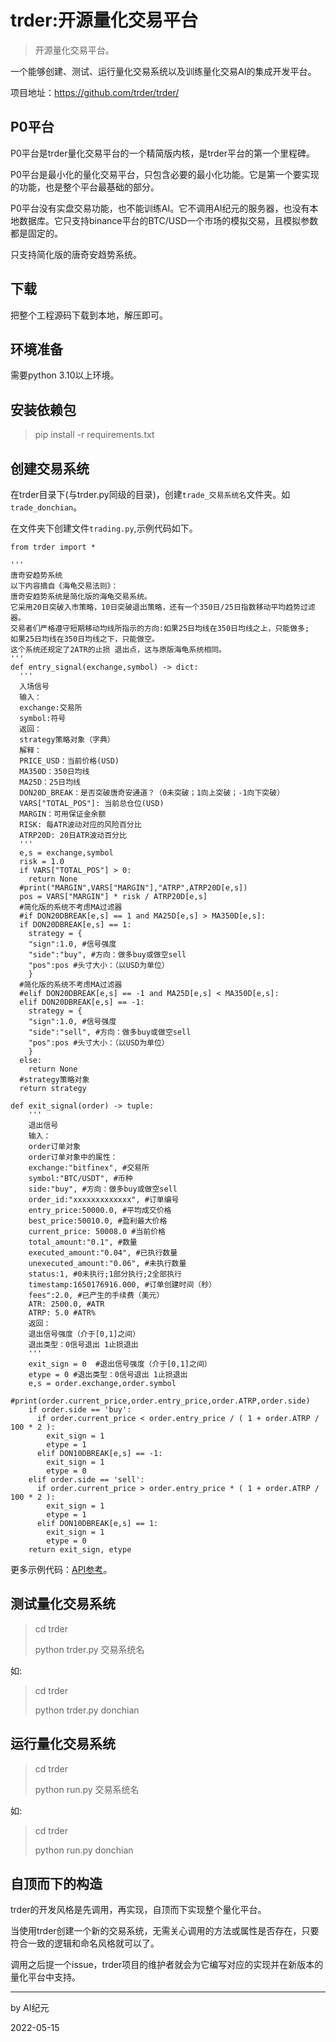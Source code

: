 # trder:开源量化交易平台

> 开源量化交易平台。

一个能够创建、测试、运行量化交易系统以及训练量化交易AI的集成开发平台。

项目地址：https://github.com/trder/trder/

## P0平台

P0平台是trder量化交易平台的一个精简版内核，是trder平台的第一个里程碑。

P0平台是最小化的量化交易平台，只包含必要的最小化功能。它是第一个要实现的功能，也是整个平台最基础的部分。

P0平台没有实盘交易功能，也不能训练AI。它不调用AI纪元的服务器，也没有本地数据库。它只支持binance平台的BTC/USD一个市场的模拟交易，且模拟参数都是固定的。

只支持简化版的唐奇安趋势系统。

## 下载

把整个工程源码下载到本地，解压即可。

## 环境准备

需要python 3.10以上环境。

## 安装依赖包

> pip install -r requirements.txt

## 创建交易系统

在trder目录下(与trder.py同级的目录)，创建`trade_交易系统名`文件夹。如`trade_donchian`。

在文件夹下创建文件`trading.py`,示例代码如下。

``` Python3
from trder import *

'''
唐奇安趋势系统
以下内容摘自《海龟交易法则》：
唐奇安趋势系统是简化版的海龟交易系统。
它采用20日突破入市策略，10日突破退出策略，还有一个350日/25日指数移动平均趋势过滤器。
交易者们严格遵守短期移动均线所指示的方向:如果25日均线在350日均线之上，只能做多;
如果25日均线在350日均线之下，只能做空。
这个系统还规定了2ATR的止损 退出点，这与原版海龟系统相同。
'''
def entry_signal(exchange,symbol) -> dict:
  '''
  入场信号
  输入：
  exchange:交易所
  symbol:符号
  返回：
  strategy策略对象（字典）
  解释：
  PRICE_USD：当前价格(USD)
  MA350D：350日均线
  MA25D：25日均线
  DON20D_BREAK：是否突破唐奇安通道？（0未突破；1向上突破；-1向下突破）
  VARS["TOTAL_POS"]: 当前总仓位(USD)
  MARGIN：可用保证金余额
  RISK: 每ATR波动对应的风险百分比
  ATRP20D: 20日ATR波动百分比
  '''
  e,s = exchange,symbol
  risk = 1.0
  if VARS["TOTAL_POS"] > 0:
    return None
  #print("MARGIN",VARS["MARGIN"],"ATRP",ATRP20D[e,s])
  pos = VARS["MARGIN"] * risk / ATRP20D[e,s]
  #简化版的系统不考虑MA过滤器
  #if DON20DBREAK[e,s] == 1 and MA25D[e,s] > MA350D[e,s]:
  if DON20DBREAK[e,s] == 1:
    strategy = {
    "sign":1.0, #信号强度
    "side":"buy", #方向：做多buy或做空sell
    "pos":pos #头寸大小：（以USD为单位）
    }
  #简化版的系统不考虑MA过滤器
  #elif DON20DBREAK[e,s] == -1 and MA25D[e,s] < MA350D[e,s]:
  elif DON20DBREAK[e,s] == -1:
    strategy = {
    "sign":1.0, #信号强度
    "side":"sell", #方向：做多buy或做空sell
    "pos":pos #头寸大小：（以USD为单位）
    }
  else:
    return None
  #strategy策略对象
  return strategy

def exit_signal(order) -> tuple:
    '''
    退出信号
    输入：
    order订单对象
    order订单对象中的属性：
    exchange:"bitfinex", #交易所
    symbol:"BTC/USDT", #币种
    side:"buy", #方向：做多buy或做空sell
    order_id:"xxxxxxxxxxxxx", #订单编号
    entry_price:50000.0, #平均成交价格
    best_price:50010.0, #盈利最大价格
    current_price: 50008.0 #当前价格
    total_amount:"0.1", #数量
    executed_amount:"0.04", #已执行数量
    unexecuted_amount:"0.06", #未执行数量
    status:1, #0未执行;1部分执行;2全部执行
    timestamp:1650176916.000, #订单创建时间（秒）
    fees":2.0, #已产生的手续费（美元）
    ATR: 2500.0, #ATR
    ATRP: 5.0 #ATR%
    返回：
    退出信号强度（介于[0,1]之间）
    退出类型：0信号退出 1止损退出
    '''
    exit_sign = 0  #退出信号强度（介于[0,1]之间）
    etype = 0 #退出类型：0信号退出 1止损退出
    e,s = order.exchange,order.symbol
    #print(order.current_price,order.entry_price,order.ATRP,order.side)
    if order.side == 'buy':
      if order.current_price < order.entry_price / ( 1 + order.ATRP / 100 * 2 ):
        exit_sign = 1
        etype = 1
      elif DON10DBREAK[e,s] == -1:
        exit_sign = 1
        etype = 0
    elif order.side == 'sell':
      if order.current_price > order.entry_price * ( 1 + order.ATRP / 100 * 2 ):
        exit_sign = 1
        etype = 1
      elif DON10DBREAK[e,s] == 1:
        exit_sign = 1
        etype = 0
    return exit_sign, etype
```
更多示例代码：[API参考](https://github.com/trder/APIReference/blob/main/sample/trade_donchian/trading.py)。

## 测试量化交易系统

> cd trder
> 
> python trder.py 交易系统名

如:

> cd trder
> 
> python trder.py donchian

## 运行量化交易系统

> cd trder
> 
> python run.py 交易系统名

如:

> cd trder
> 
> python run.py donchian

## 自顶而下的构造

trder的开发风格是先调用，再实现，自顶而下实现整个量化平台。

当使用trder创建一个新的交易系统，无需关心调用的方法或属性是否存在，只要符合一致的逻辑和命名风格就可以了。

调用之后提一个issue，trder项目的维护者就会为它编写对应的实现并在新版本的量化平台中支持。


----

by AI纪元

2022-05-15
